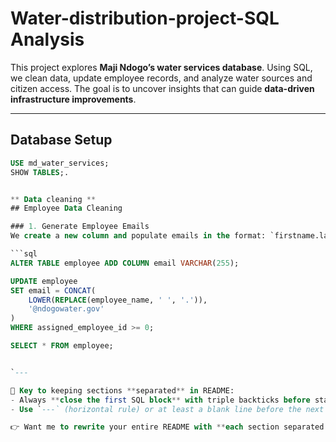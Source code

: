 # Water-distribution-project-SQL Analysis
This project explores **Maji Ndogo’s water services database**. Using SQL, we clean data, update employee records, and analyze water sources and citizen access. The goal is to uncover insights that can guide **data-driven infrastructure improvements**.

---

## Database Setup  
```sql
USE md_water_services;
SHOW TABLES;.


** Data cleaning **
## Employee Data Cleaning  

### 1. Generate Employee Emails  
We create a new column and populate emails in the format: `firstname.lastname@ndogowater.gov`.  

```sql
ALTER TABLE employee ADD COLUMN email VARCHAR(255);

UPDATE employee
SET email = CONCAT(
    LOWER(REPLACE(employee_name, ' ', '.')),
    '@ndogowater.gov'
)
WHERE assigned_employee_id >= 0;

SELECT * FROM employee;


`---

🔑 Key to keeping sections **separated** in README:  
- Always **close the first SQL block** with triple backticks before starting a new section.  
- Use `---` (horizontal rule) or at least a blank line before the next `##` heading.  

👉 Want me to rewrite your entire README with **each section separated like this** (Database Setup → Employee → Location → Water Sources → Queues)? That way you can paste once and it’s all formatted perfectly.
